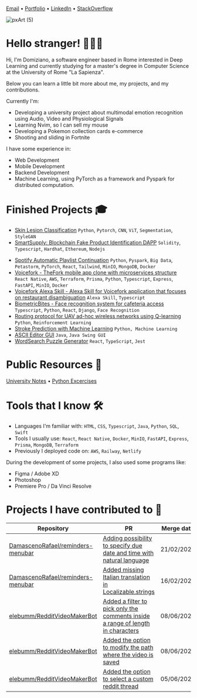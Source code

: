 
[Email](mailto:scarcelli.domiziano@gmail.com) • [Portfolio](https://domiziano.netlify.com) • [LinkedIn](https://www.linkedin.com/in/domiziano-scarcelli/) • [StackOverflow](https://stackoverflow.com/users/10421242/domiziano-scarcelli)

![pxArt (5)](https://github.com/DomizianoScarcelli/DomizianoScarcelli/assets/44399141/4a8f4505-132c-4e6c-9d7b-cd8334ee1a6f)


# Hello stranger! 🙋🏽‍♂️
Hi, I'm Domiziano, a software engineer based in Rome interested in Deep Learning and currently studying for a master's degree in Computer Science at the University of Rome "La Sapienza".

Below you can learn a little bit more about me, my projects, and my contributions.

Currently I'm:
- Developing a university project about multimodal emotion recognition using Audio, Video and Physiological Signals
- Learning Nvim, so I can sell my mouse
- Developing a Pokemon collection cards e-commerce
- Shooting and sliding in Fortnite

I have some experience in:
- Web Development
- Mobile Development
- Backend Development
- Machine Learning, using PyTorch as a framework and Pyspark for distributed computation.

# Finished Projects 🎓
- [Skin Lesion Classification](https://github.com/DomizianoScarcelli/skin-lesion-classification) `Python`, `Pytorch`, `CNN`, `ViT`, `Segmentation`, `StyleGAN`
- [SmartSupply: Blockchain Fake Product Identification DAPP](https://github.com/AlessioLucciola/blockchain-and-distributed-ledger-project) `Solidity`, `Typescript`, `Hardhat`, `Ethereum`, `Nodejs`
<!-- - Multi Latent Autoregressive Source Separation [Work in Progress] (Python, PyTorch, Belief Propagation) -->
- [Spotify Automatic Playlist Continuation](https://github.com/DomizianoScarcelli/spotify-recommender) `Python`, `Pyspark`, `Big Data`, `Petastorm`, `PyTorch`, `React`, `Tailwind`, `MinIO`, `MongoDB`, `Docker`
- [Voicefork - TheFork mobile app clone with microservices structure](https://github.com/DomizianoScarcelli/voicefork) `React Native`, `AWS`, `Terraform`, `Prisma`, `Python`, `Typescript`, `Express`, `FastAPI`, `MinIO`, `Docker`
- [Voicefork Alexa Skill - Alexa Skill for Voicefork application that focuses on restaurant disambiguation](https://github.com/DomizianoScarcelli/voicefork-alexa-skill) `Alexa Skill`, `Typescript`
- [BiometricBites - Face recognition system for cafeteria access](https://github.com/DomizianoScarcelli/BiometricBites) `Typescript`, `Python`, `React`, `Django`, `Face Recognition`
- [Routing protocol for UAV ad-hoc wireless networks using Q-learning](https://github.com/DomizianoScarcelli/autonomous-networking) `Python`, `Reinforcement Learning`
- [Stroke Prediction with Machine Learning](https://github.com/DomizianoScarcelli/fundamentals-of-data-science) `Python, Machine Learning`
- [ASCII Editor GUI](https://github.com/DomizianoScarcelli/ascii-editor-refactor) `Java`, `Java Swing GUI`
- [WordSearch Puzzle Generator](https://github.com/DomizianoScarcelli/word-find-puzzle) `React`, `TypeScript`, `Jest`

# Public Resources 📝
[University Notes](https://domiziano-cs-notes.netlify.com) • [Python Excercises](https://python-exercises.netlify.com)

# Tools that I know 🛠️

- Languages I'm familiar with:
`HTML`, `CSS`, `Typescript`, `Java`, `Python`, `SQL`, `Swift`
- Tools I usually use: `React`, `React Native`, `Docker`, `MinIO`, `FastAPI`, `Express`, `Prisma`, `MongoDB`, `Terraform`
- Previously I deployed code on: `AWS`, `Railway`, `Netlify`

During the development of some projects, I also used some programs like:
- Figma / Adobe XD
- Photoshop
- Premiere Pro / Da Vinci Resolve

# Projects I have contributed to 🙏

| Repository                                                                                | PR                                                                                                                                         | Merge date |
|-------------------------------------------------------------------------------------------|--------------------------------------------------------------------------------------------------------------------------------------------|------------|
| [DamascenoRafael/reminders-menubar](https://github.com/DamascenoRafael/reminders-menubar) | [Adding possibility to specify due date and time with natural language](https://github.com/DamascenoRafael/reminders-menubar/pull/105)     | 21/02/2023 |
| [DamascenoRafael/reminders-menubar](https://github.com/DamascenoRafael/reminders-menubar) | [Added missing Italian translation in Localizable.strings](https://github.com/DamascenoRafael/reminders-menubar/pull/106)                  | 16/02/2023 |
| [elebumm/RedditVideoMakerBot](https://github.com/elebumm/RedditVideoMakerBot)             | [Added a filter to pick only the comments inside a range of length in characters](https://github.com/elebumm/RedditVideoMakerBot/pull/261) | 08/06/2022 |
| [elebumm/RedditVideoMakerBot](https://github.com/elebumm/RedditVideoMakerBot)             | [Added the option to modify the path where the video is saved](https://github.com/elebumm/RedditVideoMakerBot/pull/333/)                   | 08/06/2022 |
| [elebumm/RedditVideoMakerBot](https://github.com/elebumm/RedditVideoMakerBot)             | [Added the option to select a custom reddit thread](https://github.com/elebumm/RedditVideoMakerBot/pull/238)                               | 05/06/2022 |

